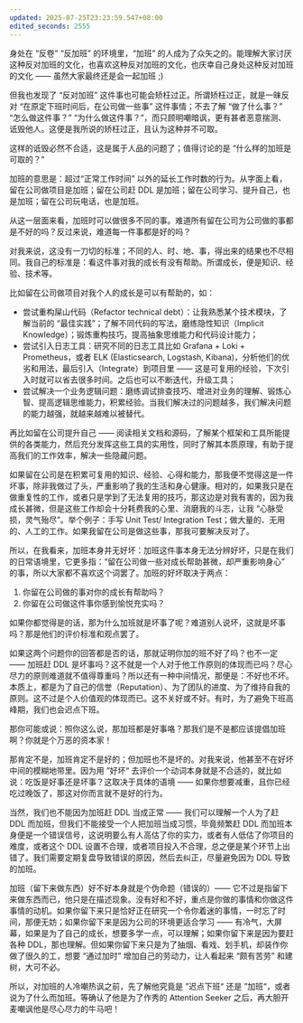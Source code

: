 ```yaml
---
updated: 2025-07-25T23:23:59.547+08:00
edited_seconds: 2555
---
```

身处在 “反卷” “反加班” 的环境里，“加班” 的人成为了众矢之的。能理解大家讨厌这种反对加班的文化，也喜欢这种反对加班的文化，也庆幸自己身处这种反对加班的文化 —— 虽然大家最终还是会一起加班 ;)

但我也发现了 “反对加班” 这件事也可能会矫枉过正。所谓矫枉过正，就是一昧反对 “在原定下班时间后，在公司做一些事” 这件事情；不去了解 “做了什么事？” “怎么做这件事？” “为什么做这件事？”，而只顾明嘲暗讽，更有甚者恶意揣测、诋毁他人。这便是我所说的矫枉过正，且认为这种并不可取。

这样的诋毁必然不合适，这是属于人品的问题了；值得讨论的是 “什么样的加班是可取的？”

加班的意思是：超过“正常工作时间” 以外的延长工作时数的行为。从字面上看，留在公司做项目是加班；留在公司赶 DDL 是加班；留在公司学习、提升自己，也是加班；留在公司玩电话，也是加班。

从这一层面来看，加班时可以做很多不同的事。难道所有留在公司为公司做的事都是不好的吗？反过来说，难道每一件事都是好的吗？

对我来说，这没有一刀切的标准；不同的人、时、地、事，得出来的结果也不尽相同。我自己的标准是：看这件事对我的成长有没有帮助。所谓成长，便是知识、经验、技术等。

比如留在公司做项目对我个人的成长是可以有帮助的，如：
- 尝试重构屎山代码（Refactor technical debt）：让我熟悉某个技术模块，了解当前的 “最佳实践”；了解不同代码的写法，磨练隐性知识（Implicit Knowledge）；锻炼重构技巧，提高抽象思维能力和代码设计能力；
- 尝试引入日志工具：研究不同的日志工具比如 Grafana + Loki + Prometheus，或者 ELK (Elasticsearch, Logstash, Kibana)，分析他们的优劣和用法，最后引入（Integrate）到项目里 —— 这是可复用的经验，下次引入时就可以省去很多时间。之后也可以不断迭代，升级工具；
- 尝试解决一个业务逻辑问题：磨练调试排查技巧、增进对业务的理解、锻炼心智、提高逻辑思维能力，积累经验。当我们解决过的问题越多，我们解决问题的能力越强，就越来越难以被替代。

再比如留在公司提升自己 —— 阅读相关文档和源码，了解某个框架和工具所能提供的各类能力，然后充分发挥这些工具的实用性，同时了解其本质原理，有助于提高我们的工作效率，解决一些隐藏问题。

如果留在公司是在积累可复用的知识、经验、心得和能力，那我便不觉得这是一件坏事，除非我做过了头，严重影响了我的生活和身心健康。相对的，如果我只是在做重复性的工作，或者只是学到了无法复用的技巧，那这边是对我有害的，因为我成长甚微，但是这些工作却会十分耗费我的心里、消磨我的斗志，让我 “心脉受损，灵气殆尽”。举个例子：手写 Unit Test/ Integration Test；做大量的、无用的、人工的工作。如果我留在公司是做这些事，那我可要解决反对了。

所以，在我看来，加班本身并无好坏：加班这件事本身无法分辨好坏，只是在我们的日常语境里，它更多指：“留在公司做一些对成长帮助甚微，却严重影响身心” 的事，所以大家都不喜欢这个词罢了。加班的好坏取决于两点：
1. 你留在公司做的事对你的成长有帮助吗？
2. 你留在公司做这件事你感到愉悦充实吗？

如果你都觉得是的话，那为什么加班就是坏事了呢？难道别人说坏，这就是坏事吗？那是他们的评价标准和观点罢了。

如果这两个问题你的回答都是否的话，那就证明你加的班不好了吗？也不一定 —— 加班赶 DDL 是坏事吗？这不就是一个人对于他工作原则的体现而已吗？尽心尽力的原则难道就不值得尊重吗？所以还有一种中间情况，那便是：不好也不坏。本质上，都是为了自己的信誉（Reputation）、为了团队的进度、为了维持自我的原则。这不过是个人价值观的体现而已。这不关好或不好。有时，为了避免下班高峰期，我们也会迟点下班。

那你可能或说：照你这么说，那加班都是好事咯？那我们是不是都应该提倡加班啊？你就是个万恶的资本家！

那肯定不是，加班肯定不是好的；但加班也不是坏的。对我来说，他甚至不在好坏中间的模糊地带里。因为用 ”好坏“ 去评价一个动词本身就是不合适的，就比如说：吃饭是好事还是坏事？这取决于具体的语境 —— 如果你想要减重，且你已经吃过晚饭了，那这对你而言就不是好的行为。

当然，我们也不能因为加班赶 DDL 当成正常 —— 我们可以理解一个人为了赶 DDL 而加班，但我们不能接受一个人把加班当成习惯，毕竟频繁赶 DDL 而加班本身便是一个错误信号，这说明要么有人高估了你的实力，或者有人低估了你项目的难度，或者这个 DDL 设置不合理，或者项目投入不合理，总之便是某个环节上出错了。我们需要定期复盘导致错误的原因，然后去纠正，尽量避免因为 DDL 导致的加班。

加班（留下来做东西）好不好本身就是个伪命题（错误的）—— 它不过是指留下来做东西而已，他只是在描述现象。没有好和不好，重点是你做的事情和你做这件事情的动机。如果你留下来只是恰好正在研究一个令你着迷的事情，一时忘了时间，那便无妨；如果你留下来是因为公司的环境更适合学习 —— 有冷气，大屏幕，如果是为了自己的成长，想要多学一点，可以理解；如果你留下来是因为要赶各种 DDL，那也理解。但如果你留下来只是为了抽烟、看戏、划手机，却装作你做了很久的工，想要 “通过加时” 增加自己的劳动力，让人看起来 “颇有苦劳” 和建树，大可不必。

所以，对加班的人冷嘲热讽之前，先了解他究竟是 ”迟点下班“ 还是 ”加班“，或者说为了什么而加班。等确认了他是为了作秀的 Attention Seeker 之后，再大胆开麦嘲讽他是尽心尽力的牛马吧！

